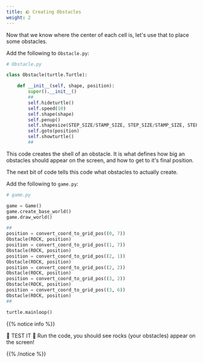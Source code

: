 ```yaml
---
title: 🪨 Creating Obstacles
weight: 2
---
```


Now that we know where the center of each cell is, let's use that to place some obstacles.

Add the following to `Obstacle.py`:

```python
# Obstacle.py

class Obstacle(turtle.Turtle):

    def __init__(self, shape, position):
        super().__init__()
        ##
        self.hideturtle()
        self.speed(10)
        self.shape(shape)
        self.penup()
        self.shapesize(STEP_SIZE/STAMP_SIZE, STEP_SIZE/STAMP_SIZE, STEP_SIZE/STAMP_SIZE)
        self.goto(position)
        self.showturtle()
        ##
```

This code creates the shell of an obstacle.
It is what defines how big an obstacles should appear on the screen, and how to get to it's final position.

The next bit of code tells this code what obstacles to actually create.

Add the following to `game.py`:

```python
# game.py

game = Game()
game.create_base_world()
game.draw_world()

##
position = convert_coord_to_grid_pos((0, 7))
Obstacle(ROCK, position)
position = convert_coord_to_grid_pos((1, 7))
Obstacle(ROCK, position)
position = convert_coord_to_grid_pos((2, 1))
Obstacle(ROCK, position)
position = convert_coord_to_grid_pos((2, 2))
Obstacle(ROCK, position)
position = convert_coord_to_grid_pos((3, 2))
Obstacle(ROCK, position)
position = convert_coord_to_grid_pos((3, 6))
Obstacle(ROCK, position)
##

turtle.mainloop()
```

{{% notice info %}}

🚨 TEST IT 🚨
Run the code, you should see rocks (your obstacles) appear on the screen!

{{% /notice %}}

